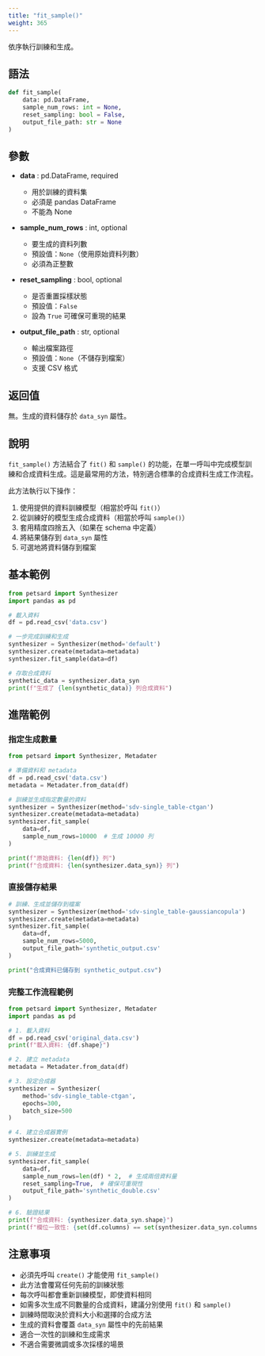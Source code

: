 ```yaml
---
title: "fit_sample()"
weight: 365
---
```


依序執行訓練和生成。

## 語法

```python
def fit_sample(
    data: pd.DataFrame,
    sample_num_rows: int = None,
    reset_sampling: bool = False,
    output_file_path: str = None
)
```

## 參數

- **data** : pd.DataFrame, required
    - 用於訓練的資料集
    - 必須是 pandas DataFrame
    - 不能為 None

- **sample_num_rows** : int, optional
    - 要生成的資料列數
    - 預設值：`None`（使用原始資料列數）
    - 必須為正整數

- **reset_sampling** : bool, optional
    - 是否重置採樣狀態
    - 預設值：`False`
    - 設為 `True` 可確保可重現的結果

- **output_file_path** : str, optional
    - 輸出檔案路徑
    - 預設值：`None`（不儲存到檔案）
    - 支援 CSV 格式

## 返回值

無。生成的資料儲存於 `data_syn` 屬性。

## 說明

`fit_sample()` 方法結合了 `fit()` 和 `sample()` 的功能，在單一呼叫中完成模型訓練和合成資料生成。這是最常用的方法，特別適合標準的合成資料生成工作流程。

此方法執行以下操作：
1. 使用提供的資料訓練模型（相當於呼叫 `fit()`）
2. 從訓練好的模型生成合成資料（相當於呼叫 `sample()`）
3. 套用精度四捨五入（如果在 schema 中定義）
4. 將結果儲存到 `data_syn` 屬性
5. 可選地將資料儲存到檔案

## 基本範例

```python
from petsard import Synthesizer
import pandas as pd

# 載入資料
df = pd.read_csv('data.csv')

# 一步完成訓練和生成
synthesizer = Synthesizer(method='default')
synthesizer.create(metadata=metadata)
synthesizer.fit_sample(data=df)

# 存取合成資料
synthetic_data = synthesizer.data_syn
print(f"生成了 {len(synthetic_data)} 列合成資料")
```

## 進階範例

### 指定生成數量

```python
from petsard import Synthesizer, Metadater

# 準備資料和 metadata
df = pd.read_csv('data.csv')
metadata = Metadater.from_data(df)

# 訓練並生成指定數量的資料
synthesizer = Synthesizer(method='sdv-single_table-ctgan')
synthesizer.create(metadata=metadata)
synthesizer.fit_sample(
    data=df,
    sample_num_rows=10000  # 生成 10000 列
)

print(f"原始資料: {len(df)} 列")
print(f"合成資料: {len(synthesizer.data_syn)} 列")
```

### 直接儲存結果

```python
# 訓練、生成並儲存到檔案
synthesizer = Synthesizer(method='sdv-single_table-gaussiancopula')
synthesizer.create(metadata=metadata)
synthesizer.fit_sample(
    data=df,
    sample_num_rows=5000,
    output_file_path='synthetic_output.csv'
)

print("合成資料已儲存到 synthetic_output.csv")
```

### 完整工作流程範例

```python
from petsard import Synthesizer, Metadater
import pandas as pd

# 1. 載入資料
df = pd.read_csv('original_data.csv')
print(f"載入資料: {df.shape}")

# 2. 建立 metadata
metadata = Metadater.from_data(df)

# 3. 設定合成器
synthesizer = Synthesizer(
    method='sdv-single_table-ctgan',
    epochs=300,
    batch_size=500
)

# 4. 建立合成器實例
synthesizer.create(metadata=metadata)

# 5. 訓練並生成
synthesizer.fit_sample(
    data=df,
    sample_num_rows=len(df) * 2,  # 生成兩倍資料量
    reset_sampling=True,  # 確保可重現性
    output_file_path='synthetic_double.csv'
)

# 6. 驗證結果
print(f"合成資料: {synthesizer.data_syn.shape}")
print(f"欄位一致性: {set(df.columns) == set(synthesizer.data_syn.columns)}")
```

## 注意事項

- 必須先呼叫 `create()` 才能使用 `fit_sample()`
- 此方法會覆寫任何先前的訓練狀態
- 每次呼叫都會重新訓練模型，即使資料相同
- 如需多次生成不同數量的合成資料，建議分別使用 `fit()` 和 `sample()`
- 訓練時間取決於資料大小和選擇的合成方法
- 生成的資料會覆蓋 `data_syn` 屬性中的先前結果
- 適合一次性的訓練和生成需求
- 不適合需要微調或多次採樣的場景